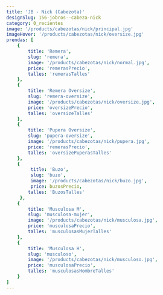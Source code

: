 ```yaml
---
title: 'JB - Nick (Cabezota)'
designSlug: 156-jobros--cabeza-nick
category: 0_recientes
image: '/products/cabezotas/nick/principal.jpg'
imageHover: '/products/cabezotas/nick/oversize.jpg'
prendas: [
    {   
        title: 'Remera',
        slug: 'remera',          
        image: '/products/cabezotas/nick/normal.jpg',
        price: 'remerasPrecio',
        talles: 'remerasTalles'
    },
    {
        title: 'Remera Oversize',
        slug: 'remera-oversize',
        image: '/products/cabezotas/nick/oversize.jpg',
        price: 'oversizePrecio',
        talles: 'oversizeTalles'
    },
    {
        title: 'Pupera Oversize',
        slug: 'pupera-oversize',
        image: '/products/cabezotas/nick/pupera.jpg',
        price: 'remerasPrecio',
        talles: 'oversizePuperasTalles'
    },
    {
         title: 'Buzo',
         slug: 'buzo',
         image: '/products/cabezotas/nick/buzo.jpg',
         price: buzosPrecio,
        talles: 'BuzosTalles'
     },
    {
        title: 'Musculosa M',
        slug: 'musculosa-mujer',
        image: '/products/cabezotas/nick/musculosa.jpg',
        price: 'musculosaPrecio',
        talles: 'musculosasMujerTalles'
    },
    {
        title: 'Musculosa H',
        slug: 'musculoso',
        image: '/products/cabezotas/nick/musculoso.jpg',
        price: 'musculosaPrecio',
        talles: 'musculosasHombreTalles'
    }
]
---
```

